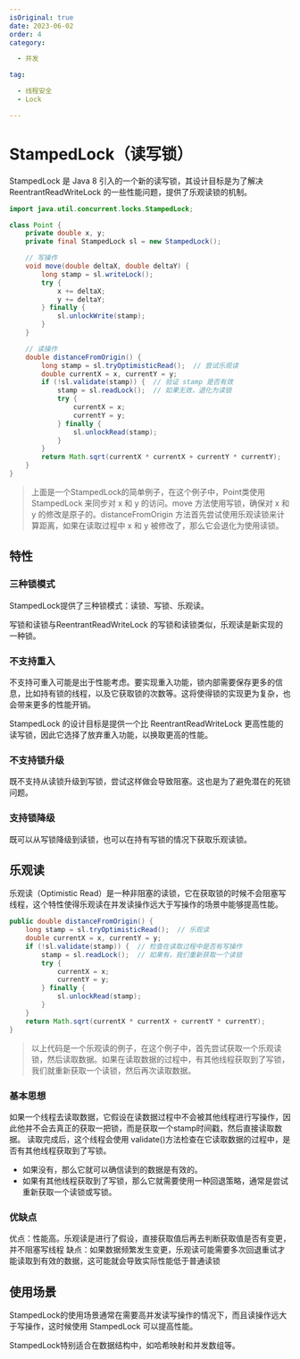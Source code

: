 ```yaml
---
isOriginal: true
date: 2023-06-02
order: 4
category:

  - 并发

tag:

  - 线程安全
  - Lock

---
```


# StampedLock（读写锁）

StampedLock 是 Java 8 引入的一个新的读写锁，其设计目标是为了解决 ReentrantReadWriteLock 的一些性能问题，提供了乐观读锁的机制。
<!-- more -->

```java
import java.util.concurrent.locks.StampedLock;

class Point {
    private double x, y;
    private final StampedLock sl = new StampedLock();

    // 写操作
    void move(double deltaX, double deltaY) { 
        long stamp = sl.writeLock();
        try {
            x += deltaX;
            y += deltaY;
        } finally {
            sl.unlockWrite(stamp);
        }
    }

    // 读操作
    double distanceFromOrigin() {
        long stamp = sl.tryOptimisticRead();  // 尝试乐观读
        double currentX = x, currentY = y;
        if (!sl.validate(stamp)) {  // 验证 stamp 是否有效
            stamp = sl.readLock();  // 如果无效，退化为读锁
            try {
                currentX = x;
                currentY = y;
            } finally {
                sl.unlockRead(stamp);
            }
        }
        return Math.sqrt(currentX * currentX + currentY * currentY);
    }
}
```

> 上面是一个StampedLock的简单例子，在这个例子中，Point类使用 StampedLock 来同步对 x 和 y 的访问。move 方法使用写锁，确保对 x
> 和 y 的修改是原子的。distanceFromOrigin 方法首先尝试使用乐观读锁来计算距离，如果在读取过程中 x 和 y 被修改了，那么它会退化为使用读锁。

## 特性

### 三种锁模式

StampedLock提供了三种锁模式：读锁、写锁、乐观读。

写锁和读锁与ReentrantReadWriteLock 的写锁和读锁类似，乐观读是新实现的一种锁。

### 不支持重入

不支持可重入可能是出于性能考虑。要实现重入功能，锁内部需要保存更多的信息，比如持有锁的线程，以及它获取锁的次数等。这将使得锁的实现更为复杂，也会带来更多的性能开销。

StampedLock 的设计目标是提供一个比 ReentrantReadWriteLock 更高性能的读写锁，因此它选择了放弃重入功能，以换取更高的性能。

### 不支持锁升级

既不支持从读锁升级到写锁，尝试这样做会导致阻塞。这也是为了避免潜在的死锁问题。

### 支持锁降级

既可以从写锁降级到读锁，也可以在持有写锁的情况下获取乐观读锁。

## 乐观读

乐观读（Optimistic Read）是一种非阻塞的读锁，它在获取锁的时候不会阻塞写线程，这个特性使得乐观读在并发读操作远大于写操作的场景中能够提高性能。

```java
public double distanceFromOrigin() { 
    long stamp = sl.tryOptimisticRead();  // 乐观读
    double currentX = x, currentY = y;
    if (!sl.validate(stamp)) {  // 检查在读取过程中是否有写操作
        stamp = sl.readLock();  // 如果有，我们重新获取一个读锁
        try {
            currentX = x;
            currentY = y;
        } finally {
            sl.unlockRead(stamp);
        }
    }
    return Math.sqrt(currentX * currentX + currentY * currentY);
}
```

> 以上代码是一个乐观读的例子，在这个例子中，首先尝试获取一个乐观读锁，然后读取数据。如果在读取数据的过程中，有其他线程获取到了写锁，我们就重新获取一个读锁，然后再次读取数据。

### 基本思想

如果一个线程去读取数据，它假设在读数据过程中不会被其他线程进行写操作，因此他并不会去真正的获取一把锁，而是获取一个stamp时间戳，然后直接读取数据。
读取完成后，这个线程会使用 validate()方法检查在它读取数据的过程中，是否有其他线程获取到了写锁。

- 如果没有，那么它就可以确信读到的数据是有效的。
- 如果有其他线程获取到了写锁，那么它就需要使用一种回退策略，通常是尝试重新获取一个读锁或写锁。

### 优缺点

优点：性能高。乐观读是进行了假设，直接获取值后再去判断获取值是否有变更，并不阻塞写线程
缺点：如果数据频繁发生变更，乐观读可能需要多次回退重试才能读取到有效的数据，这可能就会导致实际性能低于普通读锁

## 使用场景

StampedLock的使用场景通常在需要高并发读写操作的情况下，而且读操作远大于写操作，这时候使用 StampedLock 可以提高性能。

StampedLock特别适合在数据结构中，如哈希映射和并发数组等。
